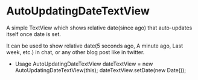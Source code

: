 AutoUpdatingDateTextView
========================

A simple TextView which shows relative date(since ago) that auto-updates itself once date is set.

It can be used to show relative date(5 seconds ago, A minute ago, Last week, etc.) in chat, or any other blog post like in twitter.


* Usage
		AutoUpdatingDateTextView dateTextView = new AutoUpdatingDateTextView(this);
		dateTextView.setDate(new Date());

